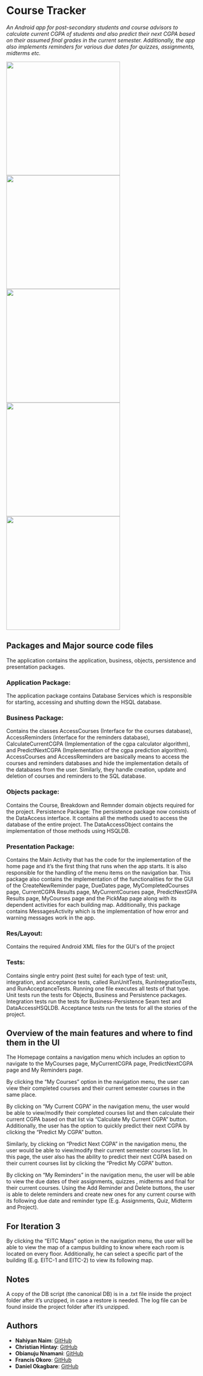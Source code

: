 # Course Tracker

*An Android app for post-secondary students and course advisors to calculate current CGPA of students and also predict their next CGPA based on their assumed final grades in the current semester. Additionally, the app also implements reminders for various due dates for quizzes, assignments, midterms etc.*

<img src="course-tracker0.PNG" width="300"/>
<img src="course-tracker1.PNG" width="300"/>
<img src="course-tracker2.PNG" width="300"/>
<img src="course-tracker3.PNG" width="300"/>
<img src="course-tracker4.PNG" width="300"/>

## Packages and Major source code files
The application contains the application, business, objects, persistence and presentation packages.

### Application Package: 
The application package contains Database Services which is responsible for starting, accessing and shutting       down the HSQL database.

### Business Package: 
Contains the classes AccessCourses (Interface for the courses database), AccessReminders (interface for the reminders database), CalculateCurrentCGPA (Implementation of the cgpa calculator algorithm), and PredictNextCGPA (Implementation of the cgpa prediction algorithm). AccessCourses and AccessReminders are basically means to access the courses and reminders databases and hide the implementation details of the databases from the user. Similarly, they handle creation, update and deletion of courses and reminders to the SQL database.

### Objects package: 
Contains the Course, Breakdown and Remnder domain objects required for the project. Persistence Package: The persistence package now consists of the DataAccess interface. It contains all the methods used to access the database of the entire project. The DataAccessObject contains the implementation of those methods using HSQLDB.

### Presentation Package: 
Contains the Main Activity that has the code for the implementation of the home page and it’s the first thing that runs when the app starts. It is also responsible for the handling of the menu items on the navigation bar. This package also contains the implementation of the functionalities for the GUI of the CreateNewReminder page, DueDates page, MyCompletedCourses page, CurrentCGPA Results page, MyCurrentCourses page, PredictNextGPA Results page, MyCourses page and the PickMap page along with its dependent activities for each building map. Additionally, this package contains MessagesActivity which is the implementation of how error and warning messages work in the app.

### Res/Layout: 
Contains the required Android XML files for the GUI's of the project

### Tests: 

Contains single entry point (test suite) for each type of test: unit, integration, and acceptance tests, called RunUnitTests, RunIntegrationTests, and RunAcceptanceTests. Running one file executes all tests of that type. Unit tests run the tests for Objects, Business and Persistence packages. Integration tests run the tests for Business-Persistence Seam test and DataAccessHSQLDB. Acceptance tests run the tests for all the stories of the project.


## Overview of the main features and where to find them in the UI

The Homepage contains a navigation menu which includes an option to navigate to the MyCourses page, MyCurrentCGPA page, PredictNextCGPA page and My Reminders page. 
    
By clicking the “My Courses” option in the navigation menu, the user can view their completed courses and their current semester courses in the same place.
    
By clicking on “My Current CGPA” in the navigation menu, the user would be able to view/modify their completed courses list and then calculate their current CGPA based on that list via “Calculate My Current CGPA” button. Additionally, the user has the option to quickly predict their next CGPA by clicking the “Predict My CGPA” button. 

Similarly, by clicking on “Predict Next CGPA” in the navigation menu, the user would be able to view/modify their current semester courses list. In this page, the user also has the ability to predict their next CGPA based on their current courses list by clicking the “Predict My CGPA” button.

By clicking on “My Reminders” in the navigation menu, the user will be able to view the due dates of their assignments, quizzes , midterms and final for their current courses. Using the Add Reminder and Delete buttons, the user is able to delete reminders and create new ones for any current course with its following due date and reminder type (E.g. Assignments, Quiz, Midterm and Project).

## For Iteration 3
By clicking the “EITC Maps” option in the navigation menu, the user will be able to view the map of a campus building to know where each room is located on every floor. Additionally, he can select a specific part of the building (E.g. EITC-1 and EITC-2) to view its following map.

## Notes
A copy of the DB script (the canonical DB) is in a .txt file inside the project folder after it’s unzipped, in case a restore is needed. The log file can be found inside the project folder after it’s unzipped.

## Authors

* **Nahiyan Naim**: [GitHub](https://github.com/nahiyannaim)
* **Christian Hintay**: [GitHub](https://github.com/Hintaycl)
* **Obianuju Nnamani**: [GitHub](https://github.com/uju96)
* **Francis Okoro**: [GitHub](https://github.com/FOkoro)
* **Daniel Okagbare**: [GitHub](https://github.com/dnlrchrds92)
